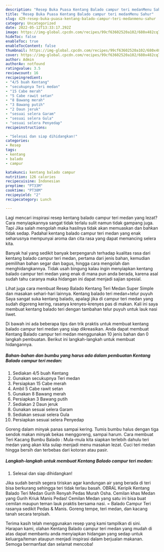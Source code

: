 ```yaml
---
description: "Resep Buka Puasa Kentang Balado campur teri medanMenu Sahur"
title: "Resep Buka Puasa Kentang Balado campur teri medanMenu Sahur"
slug: 429-resep-buka-puasa-kentang-balado-campur-teri-medanmenu-sahur
category: Uncategorized
date: 2022-05-12T13:33:17.292Z
image: https://img-global.cpcdn.com/recipes/99cf63602520a102/680x482cq70/kentang-balado-campur-teri-medan-foto-resep-utama.jpg
hideToc: false
enableToc: true
enableTocContent: false
thumbnail: https://img-global.cpcdn.com/recipes/99cf63602520a102/680x482cq70/kentang-balado-campur-teri-medan-foto-resep-utama.jpg
cover: https://img-global.cpcdn.com/recipes/99cf63602520a102/680x482cq70/kentang-balado-campur-teri-medan-foto-resep-utama.jpg
author: Admin
authorAv: notfound
ratingvalue: 3.5
reviewcount: 16
recipeingredient:
- "4/5 buah Kentang"
- "secukupnya Teri medan"
- "15 Cabe merah"
- "5 Cabe rawit setan"
- "8 Bawang merah"
- "3 Bawang putih"
- "2 Daun jeruk"
- "sesuai selera Garam"
- "sesuai selera Gula"
- "sesuai selera Penyedap"
recipeinstructions:

- "Selesai dan siap dihidangkan!"
categories:
- Resep
tags:
- kentang
- balado
- campur

katakunci: kentang balado campur 
nutrition: 126 calories
recipecuisine: Indonesian
preptime: "PT33M"
cooktime: "PT38M"
recipeyield: "2"
recipecategory: Lunch

---
```



Lagi mencari inspirasi resep kentang balado campur teri medan yang lezat? Cara menyiapkannya sangat tidak terlalu sulit namun tidak gampang juga. Tapi Jika salah mengolah maka hasilnya tidak akan memuaskan dan bahkan tidak sedap. Padahal kentang balado campur teri medan yang enak seharusnya mempunyai aroma dan cita rasa yang dapat memancing selera kita.


Banyak hal yang sedikit banyak berpengaruh terhadap kualitas rasa dari kentang balado campur teri medan, pertama dari jenis bahan, kemudian pemilihan bahan segar dan bagus, hingga cara mengolah dan menghidangkannya. Tidak usah bingung kalau ingin menyiapkan kentang balado campur teri medan yang enak di mana pun anda berada, karena asal sudah tahu caranya maka hidangan ini dapat menjadi sajian spesial.

Lihat juga cara membuat Resep Balado Kentang Teri Medan Super Simple dan masakan sehari-hari lainnya. Kentang balado teri medan+telur puyuh Saya sangat suka kentang balado, apalagi jika di campur teri medan yang sudah digoreng kering, rasanya krenyes-krenyes pas di makan. Kali ini saya membuat kentang balado teri dengan tambahan telur puyuh untuk lauk nasi liwet.


Di bawah ini ada beberapa tips dan trik praktis untuk membuat kentang balado campur teri medan yang siap dikreasikan. Anda dapat membuat Kentang Balado campur teri medan menggunakan 10 jenis bahan dan 0 langkah pembuatan. Berikut ini langkah-langkah untuk membuat hidangannya.

<!--inarticleads1-->

##### Bahan-bahan dan bumbu yang harus ada dalam pembuatan Kentang Balado campur teri medan:

1. Sediakan 4/5 buah Kentang
1. Gunakan secukupnya Teri medan
1. Persiapkan 15 Cabe merah
1. Ambil 5 Cabe rawit setan
1. Gunakan 8 Bawang merah
1. Persiapkan 3 Bawang putih
1. Sediakan 2 Daun jeruk
1. Gunakan sesuai selera Garam
1. Sediakan sesuai selera Gula
1. Persiapkan sesuai selera Penyedap


Goreng dalam minyak panas sampai kering. Tumis bumbu halus dengan tiga sendok makan minyak bekas menggoreng, sampai harum. Cara membuat Teri Kacang Bumbu Balado : Mula-mula kita siapkan terlebih dahulu teri medan yang akan kita sulap menjadi menu masakan lezat. Cuci teri medan hingga bersih dan terbebas dari kotoran atau pasir. 

<!--inarticleads2-->

##### Langkah-langkah untuk membuat Kentang Balado campur teri medan:


1. Selesai dan siap dihidangkan!

Jika sudah bersih segera tiriskan agar kandungan air yang berada di teri bisa berkurang sehingga teri tidak terlau basah. OBRAL Keripik Kentang Balado Teri Medan Gurih Renyah Pedas Murah Osha. Cemilan khas Medan yang Gurih Kriuk Manis Pedas! Cemilan Medan yang satu ini bisa buat cemilan maupun teman lauk praktis bersama nasi. = Balado Campur Teri rasanya sedikit Pedas &amp; Manis. Goreng tempe, teri medan, dan kacang tanah secara terpisah. 

Terima kasih telah menggunakan resep yang kami tampilkan di sini. Harapan kami, olahan Kentang Balado campur teri medan yang mudah di atas dapat membantu anda menyiapkan hidangan yang sedap untuk keluarga/teman ataupun menjadi inspirasi dalam berjualan makanan. Semoga bermanfaat dan selamat mencoba!
